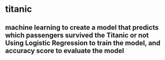 # titanic
## machine learning to create a model that predicts which passengers survived the Titanic or not Using Logistic Regression to train the model, and accuracy score to evaluate the model
